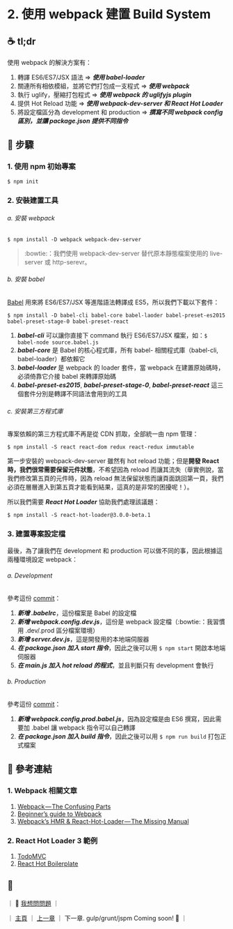 # 2. 使用 webpack 建置 Build System


## :coffee: tl;dr

使用 webpack 的解決方案有：

1. 轉譯 ES6/ES7/JSX 語法 => ***使用 babel-loader***
2. 關連所有相依模組，並將它們打包成一支程式 => ***使用 webpack***
3. 執行 uglify，壓縮打包程式 => ***使用 webpack 的 uglifyjs plugin***
4. 提供 Hot Reload 功能 => ***使用 webpack-dev-server 和 React Hot Loader***
5. 將設定檔區分為 development 和 production => ***撰寫不同 webpack config 區別，並讓 package.json 提供不同指令***


## :spaghetti: 步驟

### 1. 使用 npm 初始專案

```
$ npm init
```

### 2. 安裝建置工具

###### a. 安裝 webpack

```
$ npm install -D webpack webpack-dev-server
```

> :bowtie:：我們使用 webpack-dev-server 替代原本靜態檔案使用的 live-server 或 http-serevr。

###### b. 安裝 babel

[Babel](http://babeljs.io/) 用來將 ES6/ES7/JSX 等進階語法轉譯成 ES5，所以我們下載以下套件：

```
$ npm install -D babel-cli babel-core babel-laoder babel-preset-es2015 babel-preset-stage-0 babel-preset-react
```

1. ***babel-cli*** 可以讓你直接下 command 執行 ES6/ES7/JSX 檔案，如：`$ babel-node source.babel.js`
2. ***babel-core*** 是 Babel 的核心程式庫，所有 babel- 相關程式庫（babel-cli, babel-loader）都依賴它
3. ***babel-loader*** 是 webpack 的 loader 套件，當 webpack 在建置原始碼時，必須倚靠它介接 babel 來轉譯原始碼
4. ***babel-preset-es2015***, ***babel-preset-stage-0***, ***babel-preset-react*** 這三個套件分別是轉譯不同語法會用到的工具

###### c. 安裝第三方程式庫

專案依賴的第三方程式庫不再是從 CDN 抓取，全部統一由 npm 管理：

```
$ npm install -S react react-dom redux react-redux immutable
```

第一步安裝的 webpack-dev-server 雖然有 hot reload 功能；但是**開發 React 時，我們很常需要保留元件狀態**，不希望因為 reload 而讓其流失（舉實例說，當我們修改第五頁的元件時，因為 reload 無法保留狀態而讓頁面跳回第一頁，我們必須在層層進入到第五頁才能看到結果，這真的是非常的困擾呢！）。

所以我們需要 ***React Hot Loader*** 協助我們處理該議題：

```
$ npm install -S react-hot-loader@3.0.0-beta.1
```

### 3. 建置專案設定檔

最後，為了讓我們在 development 和 production 可以做不同的事，因此根據這兩種環境設定 webpack：

###### a. Development

參考這份 [commit](https://github.com/shiningjason1989/react-build-systems-tutorial/commit/0d77246521291c0c3adb702df18daf875564fc2b)：

1. ***新增 .babelrc***，這份檔案是 Babel 的設定檔
2. ***新增 webpack.config.dev.js***，這份是 webpack 設定檔（:bowtie:：我習慣用 .dev/.prod 區分檔案環境）
3. ***新增 server.dev.js***，這是開發用的本地端伺服器
4. ***在 package.json 加入 start 指令***，因此之後可以用 `$ npm start` 開啟本地端伺服器
5. ***在 main.js 加入 hot reload 的程式***，並且判斷只有 development 會執行

###### b. Production

參考這份 [commit](https://github.com/shiningjason1989/react-build-systems-tutorial/commit/72e5f4edb79c7c8a9c843979821a0351dae6cee4)：

1. ***新增 webpack.config.prod.babel.js***，因為設定檔是由 ES6 撰寫，因此需要加 .babel 讓 webpack 指令可以自己轉譯
2. ***在 package.json 加入 build 指令***，因此之後可以用 `$ npm run build` 打包正式檔案


## :wine_glass: 參考連結

### 1. Webpack 相關文章

1. [Webpack — The Confusing Parts](https://medium.com/p/58712f8fcad9)
2. [Beginner’s guide to Webpack](https://medium.com/p/b1f1a3638460)
3. [Webpack’s HMR & React-Hot-Loader — The Missing Manual](https://medium.com/p/232336dc0d96)

### 2. React Hot Loader 3 範例

1. [TodoMVC](https://github.com/gaearon/redux-devtools/tree/master/examples/todomvc)
2. [React Hot Boilerplate](https://github.com/gaearon/react-hot-boilerplate/tree/next)


## :rocket:

｜ :raising_hand: [我想問問題](https://github.com/shiningjason1989/react-build-systems-tutorial/issues/new) ｜

｜ [主頁](../../../) ｜ [上一章](../1_default) ｜ 下一章. gulp/grunt/jspm Coming soon! :see_no_evil: ｜
